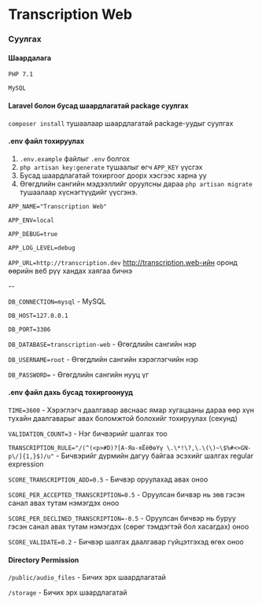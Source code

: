 # Transcription Web

### Суулгах

#### Шаардалага

`PHP 7.1`

`MySQL`

#### Laravel болон бусад шаардлагатай package суулгах

`composer install` тушаалаар шаардлагатай package-уудыг суулгах

#### .env файл тохируулах

1. `.env.example` файлыг `.env` болгох
2. `php artisan key:generate` тушаалыг өгч `APP_KEY` үүсгэх
3. Бусад шаардлагатай тохиргоог доорх хэсгээс харна уу
4. Өгөгдлийн сангийн мэдээллийг оруулсны дараа `php artisan migrate` тушаалаар хүснэгтүүдийг үүсгэнэ. 

`APP_NAME="Transcription Web"`

`APP_ENV=local`

`APP_DEBUG=true`

`APP_LOG_LEVEL=debug`

`APP_URL=http://transcription.dev` http://transcription.web-ийн оронд өөрийн веб рүү хандах хаягаа бичнэ

--

`DB_CONNECTION=mysql` - MySQL

`DB_HOST=127.0.0.1`

`DB_PORT=3306`

`DB_DATABASE=transcription-web` - Өгөгдлийн сангийн нэр

`DB_USERNAME=root` - Өгөгдлийн сангийн хэрэглэгчийн нэр

`DB_PASSWORD=` - Өгөгдлийн сангийн нууц үг

#### .env файл дахь бусад тохиргоонууд

`TIME=3600` - Хэрэглэгч даалгавар авснаас ямар хугацааны дараа өөр хүн тухайн даалгаварыг авах боломжтой болохийг тохируулах (секунд)

`VALIDATION_COUNT=3` - Нэг бичвэрийг шалгах тоо

`TRANSCRIPTION_RULE="/(^(<p>#D)?[А-Яа-яЁёӨөҮү \.\*!\?,\.\(\)~\$%#<>GN-p\/]{1,}$)/u"` - Бичвэрийг дүрмийн дагуу байгаа эсэхийг шалгах regular expression

`SCORE_TRANSCRIPTION_ADD=0.5` - Бичвэр оруулахад авах оноо

`SCORE_PER_ACCEPTED_TRANSCRIPTION=0.5` - Оруулсан бичвэр нь зөв гэсэн санал авах тутам нэмэгдэх оноо

`SCORE_PER_DECLINED_TRANSCRIPTION=-0.5` - Оруулсан бичвэр нь буруу гэсэн санал авах тутам нэмэгдэх (сөрөг тэмдэгтэй бол хасагдах) оноо

`SCORE_VALIDATE=0.2` - Бичвэр шалгах даалгавар гүйцэтгэхэд өгөх оноо

#### Directory Permission

`/public/audio_files` - Бичих эрх шаардлагатай

`/storage` - Бичих эрх шаардлагатай